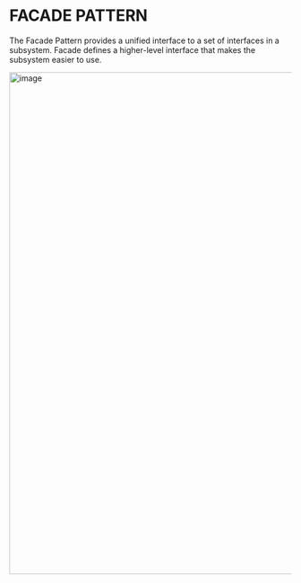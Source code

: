 # FACADE PATTERN

The Facade Pattern provides a unified interface to a set of interfaces in a subsystem. 
Facade defines a higher-level interface that makes the subsystem easier to use.

<img width="894" alt="image" src="https://github.com/azamat-aminov/head-first-design-patterns/assets/63450583/ba73ee1a-f43a-4736-a35b-7bcd1e142c9e">

